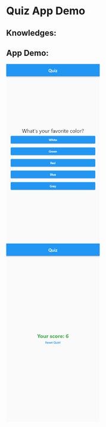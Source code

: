 # Quiz App Demo

## Knowledges:

## App Demo:

<img src ="quiz_screen.png" height="480px"> <img src ="result_screen.png" height="480px">

